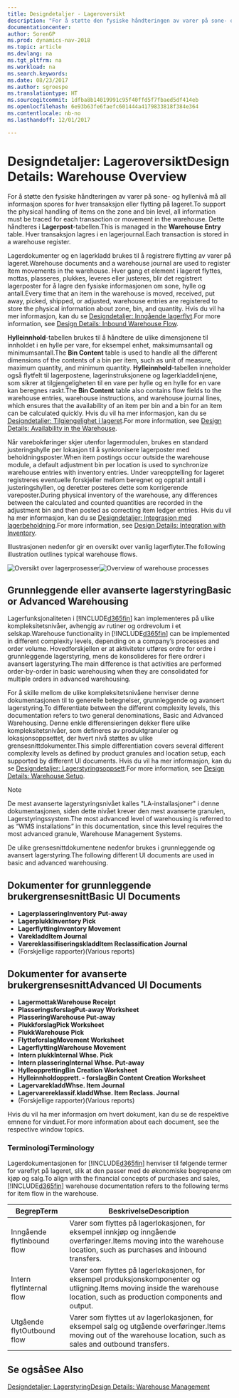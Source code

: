 ```yaml
---
title: Designdetaljer - Lageroversikt
description: "For å støtte den fysiske håndteringen av varer på sone- og hyllenivå må all informasjon spores for hver transaksjon eller flytting på lageret. Dette håndteres i **Lagerpost**-tabellen. Hver transaksjon lagres i en lagerjournal."
documentationcenter: 
author: SorenGP
ms.prod: dynamics-nav-2018
ms.topic: article
ms.devlang: na
ms.tgt_pltfrm: na
ms.workload: na
ms.search.keywords: 
ms.date: 08/23/2017
ms.author: sgroespe
ms.translationtype: HT
ms.sourcegitcommit: 1dfba8b14019991c95f40ffd5f7fbaed5df414eb
ms.openlocfilehash: 6e93b63fe6faefc601444a4179833818f384e364
ms.contentlocale: nb-no
ms.lasthandoff: 12/01/2017

---
```

# <a name="design-details-warehouse-overview"></a><span data-ttu-id="62b5c-105">Designdetaljer: Lageroversikt</span><span class="sxs-lookup"><span data-stu-id="62b5c-105">Design Details: Warehouse Overview</span></span>
<span data-ttu-id="62b5c-106">For å støtte den fysiske håndteringen av varer på sone- og hyllenivå må all informasjon spores for hver transaksjon eller flytting på lageret.</span><span class="sxs-lookup"><span data-stu-id="62b5c-106">To support the physical handling of items on the zone and bin level, all information must be traced for each transaction or movement in the warehouse.</span></span> <span data-ttu-id="62b5c-107">Dette håndteres i **Lagerpost**-tabellen.</span><span class="sxs-lookup"><span data-stu-id="62b5c-107">This is managed in the **Warehouse Entry** table.</span></span> <span data-ttu-id="62b5c-108">Hver transaksjon lagres i en lagerjournal.</span><span class="sxs-lookup"><span data-stu-id="62b5c-108">Each transaction is stored in a warehouse register.</span></span>  

<span data-ttu-id="62b5c-109">Lagerdokumenter og en lagerkladd brukes til å registrere flytting av varer på lageret.</span><span class="sxs-lookup"><span data-stu-id="62b5c-109">Warehouse documents and a warehouse journal are used to register item movements in the warehouse.</span></span> <span data-ttu-id="62b5c-110">Hver gang et element i lageret flyttes, mottas, plasseres, plukkes, leveres eller justeres, blir det registrert lagerposter for å lagre den fysiske informasjonen om sone, hylle og antall.</span><span class="sxs-lookup"><span data-stu-id="62b5c-110">Every time that an item in the warehouse is moved, received, put away, picked, shipped, or adjusted, warehouse entries are registered to store the physical information about zone, bin, and quantity.</span></span> <span data-ttu-id="62b5c-111">Hvis du vil ha mer informasjon, kan du se [Designdetaljer: Inngående lagerflyt](design-details-outbound-warehouse-flow.md).</span><span class="sxs-lookup"><span data-stu-id="62b5c-111">For more information, see [Design Details: Inbound Warehouse Flow](design-details-outbound-warehouse-flow.md).</span></span>  

<span data-ttu-id="62b5c-112">**Hylleinnhold**-tabellen brukes til å håndtere de ulike dimensjonene til innholdet i en hylle per vare, for eksempel enhet, maksimumsantall og minimumsantall.</span><span class="sxs-lookup"><span data-stu-id="62b5c-112">The **Bin Content** table is used to handle all the different dimensions of the contents of a bin per item, such as unit of measure, maximum quantity, and minimum quantity.</span></span> <span data-ttu-id="62b5c-113">**Hylleinnhold**-tabellen inneholder også flytfelt til lagerpostene, lagerinstruksjonene og lagerkladdelinjene, som sikrer at tilgjengeligheten til en vare per hylle og en hylle for en vare kan beregnes raskt.</span><span class="sxs-lookup"><span data-stu-id="62b5c-113">The **Bin Content** table also contains flow fields to the warehouse entries, warehouse instructions, and warehouse journal lines, which ensures that the availability of an item per bin and a bin for an item can be calculated quickly.</span></span> <span data-ttu-id="62b5c-114">Hvis du vil ha mer informasjon, kan du se [Designdetaljer: Tilgjengelighet i lageret](design-details-availability-in-the-warehouse.md).</span><span class="sxs-lookup"><span data-stu-id="62b5c-114">For more information, see [Design Details: Availability in the Warehouse](design-details-availability-in-the-warehouse.md).</span></span>  

<span data-ttu-id="62b5c-115">Når varebokføringer skjer utenfor lagermodulen, brukes en standard justeringshylle per lokasjon til å synkronisere lagerposter med beholdningsposter.</span><span class="sxs-lookup"><span data-stu-id="62b5c-115">When item postings occur outside the warehouse module, a default adjustment bin per location is used to synchronize warehouse entries with inventory entries.</span></span> <span data-ttu-id="62b5c-116">Under vareopptelling for lageret registreres eventuelle forskjeller mellom beregnet og opptalt antall i justeringshyllen, og deretter posteres dette som korrigerende vareposter.</span><span class="sxs-lookup"><span data-stu-id="62b5c-116">During physical inventory of the warehouse, any differences between the calculated and counted quantities are recorded in the adjustment bin and then posted as correcting item ledger entries.</span></span> <span data-ttu-id="62b5c-117">Hvis du vil ha mer informasjon, kan du se [Designdetaljer: Integrasjon med lagerbeholdning](design-details-integration-with-inventory.md).</span><span class="sxs-lookup"><span data-stu-id="62b5c-117">For more information, see [Design Details: Integration with Inventory](design-details-integration-with-inventory.md).</span></span>  

<span data-ttu-id="62b5c-118">Illustrasjonen nedenfor gir en oversikt over vanlig lagerflyter.</span><span class="sxs-lookup"><span data-stu-id="62b5c-118">The following illustration outlines typical warehouse flows.</span></span>  

<span data-ttu-id="62b5c-119">![Oversikt over lagerprosesser](media/design_details_warehouse_management_overview.png "design_details_warehouse_management_overview")</span><span class="sxs-lookup"><span data-stu-id="62b5c-119">![Overview of warehouse processes](media/design_details_warehouse_management_overview.png "design_details_warehouse_management_overview")</span></span>  

## <a name="basic-or-advanced-warehousing"></a><span data-ttu-id="62b5c-120">Grunnleggende eller avanserte lagerstyring</span><span class="sxs-lookup"><span data-stu-id="62b5c-120">Basic or Advanced Warehousing</span></span>  
<span data-ttu-id="62b5c-121">Lagerfunksjonaliteten i [!INCLUDE[d365fin](includes/d365fin_md.md)] kan implementeres på ulike kompleksitetsnivåer, avhengig av rutiner og ordrevolum i et selskap.</span><span class="sxs-lookup"><span data-stu-id="62b5c-121">Warehouse functionality in [!INCLUDE[d365fin](includes/d365fin_md.md)] can be implemented in different complexity levels, depending on a company’s processes and order volume.</span></span> <span data-ttu-id="62b5c-122">Hovedforskjellen er at aktiviteter utføres ordre for ordre i grunnleggende lagerstyring, mens de konsolideres for flere ordrer i avansert lagerstyring.</span><span class="sxs-lookup"><span data-stu-id="62b5c-122">The main difference is that activities are performed order-by-order in basic warehousing when they are consolidated for multiple orders in advanced warehousing.</span></span>  

 <span data-ttu-id="62b5c-123">For å skille mellom de ulike kompleksitetsnivåene henviser denne dokumentasjonen til to generelle betegnelser, grunnleggende og avansert lagerstyring.</span><span class="sxs-lookup"><span data-stu-id="62b5c-123">To differentiate between the different complexity levels, this documentation refers to two general denominations, Basic and Advanced Warehousing.</span></span> <span data-ttu-id="62b5c-124">Denne enkle differensieringen dekker flere ulike kompleksitetsnivåer, som defineres av produktgranuler og lokasjonsoppsettet, der hvert nivå støttes av ulike grensesnittdokumenter.</span><span class="sxs-lookup"><span data-stu-id="62b5c-124">This simple differentiation covers several different complexity levels as defined by product granules and location setup, each supported by different UI documents.</span></span> <span data-ttu-id="62b5c-125">Hvis du vil ha mer informasjon, kan du se [Designdetaljer: Lagerstyringsoppsett](design-details-warehouse-setup.md).</span><span class="sxs-lookup"><span data-stu-id="62b5c-125">For more information, see [Design Details: Warehouse Setup](design-details-warehouse-setup.md).</span></span>  

> [!NOTE]  
>  <span data-ttu-id="62b5c-126">De mest avanserte lagerstyringsnivået kalles "LA-installasjoner" i denne dokumentasjonen, siden dette nivået krever den mest avanserte granulen, Lagerstyringssystem.</span><span class="sxs-lookup"><span data-stu-id="62b5c-126">The most advanced level of warehousing is referred to as “WMS installations” in this documentation, since this level requires the most advanced granule, Warehouse Management Systems.</span></span>  

 <span data-ttu-id="62b5c-127">De ulike grensesnittdokumentene nedenfor brukes i grunnleggende og avansert lagerstyring.</span><span class="sxs-lookup"><span data-stu-id="62b5c-127">The following different UI documents are used in basic and advanced warehousing.</span></span>  

## <a name="basic-ui-documents"></a><span data-ttu-id="62b5c-128">Dokumenter for grunnleggende brukergrensesnitt</span><span class="sxs-lookup"><span data-stu-id="62b5c-128">Basic UI Documents</span></span>  

-   <span data-ttu-id="62b5c-129">**Lagerplassering**</span><span class="sxs-lookup"><span data-stu-id="62b5c-129">**Inventory Put-away**</span></span>  
-   <span data-ttu-id="62b5c-130">**Lagerplukk**</span><span class="sxs-lookup"><span data-stu-id="62b5c-130">**Inventory Pick**</span></span>  
-   <span data-ttu-id="62b5c-131">**Lagerflytting**</span><span class="sxs-lookup"><span data-stu-id="62b5c-131">**Inventory Movement**</span></span>  
-   <span data-ttu-id="62b5c-132">**Varekladd**</span><span class="sxs-lookup"><span data-stu-id="62b5c-132">**Item Journal**</span></span>  
-   <span data-ttu-id="62b5c-133">**Varereklassifiseringskladd**</span><span class="sxs-lookup"><span data-stu-id="62b5c-133">**Item Reclassification Journal**</span></span>  
-   <span data-ttu-id="62b5c-134">(Forskjellige rapporter)</span><span class="sxs-lookup"><span data-stu-id="62b5c-134">(Various reports)</span></span>  

## <a name="advanced-ui-documents"></a><span data-ttu-id="62b5c-135">Dokumenter for avanserte brukergrensesnitt</span><span class="sxs-lookup"><span data-stu-id="62b5c-135">Advanced UI Documents</span></span>  

-   <span data-ttu-id="62b5c-136">**Lagermottak**</span><span class="sxs-lookup"><span data-stu-id="62b5c-136">**Warehouse Receipt**</span></span>  
-   <span data-ttu-id="62b5c-137">**Plasseringsforslag**</span><span class="sxs-lookup"><span data-stu-id="62b5c-137">**Put-away Worksheet**</span></span>  
-   <span data-ttu-id="62b5c-138">**Plassering**</span><span class="sxs-lookup"><span data-stu-id="62b5c-138">**Warehouse Put-away**</span></span>  
-   <span data-ttu-id="62b5c-139">**Plukkforslag**</span><span class="sxs-lookup"><span data-stu-id="62b5c-139">**Pick Worksheet**</span></span>  
-   <span data-ttu-id="62b5c-140">**Plukk**</span><span class="sxs-lookup"><span data-stu-id="62b5c-140">**Warehouse Pick**</span></span>  
-   <span data-ttu-id="62b5c-141">**Flytteforslag**</span><span class="sxs-lookup"><span data-stu-id="62b5c-141">**Movement Worksheet**</span></span>  
-   <span data-ttu-id="62b5c-142">**Lagerflytting**</span><span class="sxs-lookup"><span data-stu-id="62b5c-142">**Warehouse Movement**</span></span>  
-   <span data-ttu-id="62b5c-143">**Intern plukk**</span><span class="sxs-lookup"><span data-stu-id="62b5c-143">**Internal Whse. Pick**</span></span>  
-   <span data-ttu-id="62b5c-144">**Intern plassering**</span><span class="sxs-lookup"><span data-stu-id="62b5c-144">**Internal Whse. Put-away**</span></span>  
-   <span data-ttu-id="62b5c-145">**Hylleoppretting**</span><span class="sxs-lookup"><span data-stu-id="62b5c-145">**Bin Creation Worksheet**</span></span>  
-   <span data-ttu-id="62b5c-146">**Hylleinnholdopprett. - forslag**</span><span class="sxs-lookup"><span data-stu-id="62b5c-146">**Bin Content Creation Worksheet**</span></span>  
-   <span data-ttu-id="62b5c-147">**Lagervarekladd**</span><span class="sxs-lookup"><span data-stu-id="62b5c-147">**Whse. Item Journal**</span></span>  
-   <span data-ttu-id="62b5c-148">**Lagervarereklassif.kladd**</span><span class="sxs-lookup"><span data-stu-id="62b5c-148">**Whse. Item Reclass. Journal**</span></span>  
-   <span data-ttu-id="62b5c-149">(Forskjellige rapporter)</span><span class="sxs-lookup"><span data-stu-id="62b5c-149">(Various reports)</span></span>  

<span data-ttu-id="62b5c-150">Hvis du vil ha mer informasjon om hvert dokument, kan du se de respektive emnene for vinduet.</span><span class="sxs-lookup"><span data-stu-id="62b5c-150">For more information about each document, see the respective window topics.</span></span>  

### <a name="terminology"></a><span data-ttu-id="62b5c-151">Terminologi</span><span class="sxs-lookup"><span data-stu-id="62b5c-151">Terminology</span></span>  
<span data-ttu-id="62b5c-152">Lagerdokumentasjonen for [!INCLUDE[d365fin](includes/d365fin_md.md)] henviser til følgende termer for vareflyt på lageret, slik at den passer med de økonomiske begrepene om kjøp og salg.</span><span class="sxs-lookup"><span data-stu-id="62b5c-152">To align with the financial concepts of purchases and sales, [!INCLUDE[d365fin](includes/d365fin_md.md)] warehouse documentation refers to the following terms for item flow in the warehouse.</span></span>  

|<span data-ttu-id="62b5c-153">Begrep</span><span class="sxs-lookup"><span data-stu-id="62b5c-153">Term</span></span>|<span data-ttu-id="62b5c-154">Beskrivelse</span><span class="sxs-lookup"><span data-stu-id="62b5c-154">Description</span></span>|  
|----------|---------------------------------------|  
|<span data-ttu-id="62b5c-155">Inngående flyt</span><span class="sxs-lookup"><span data-stu-id="62b5c-155">Inbound flow</span></span>|<span data-ttu-id="62b5c-156">Varer som flyttes på lagerlokasjonen, for eksempel innkjøp og inngående overføringer.</span><span class="sxs-lookup"><span data-stu-id="62b5c-156">Items moving into the warehouse location, such as purchases and inbound transfers.</span></span>|  
|<span data-ttu-id="62b5c-157">Intern flyt</span><span class="sxs-lookup"><span data-stu-id="62b5c-157">Internal flow</span></span>|<span data-ttu-id="62b5c-158">Varer som flyttes på lagerlokasjonen, for eksempel produksjonskomponenter og utligning.</span><span class="sxs-lookup"><span data-stu-id="62b5c-158">Items moving inside the warehouse location, such as production components and output.</span></span>|  
|<span data-ttu-id="62b5c-159">Utgående flyt</span><span class="sxs-lookup"><span data-stu-id="62b5c-159">Outbound flow</span></span>|<span data-ttu-id="62b5c-160">Varer som flyttes ut av lagerlokasjonen, for eksempel salg og utgående overføringer.</span><span class="sxs-lookup"><span data-stu-id="62b5c-160">Items moving out of the warehouse location, such as sales and outbound transfers.</span></span>|  

## <a name="see-also"></a><span data-ttu-id="62b5c-161">Se også</span><span class="sxs-lookup"><span data-stu-id="62b5c-161">See Also</span></span>  
 [<span data-ttu-id="62b5c-162">Designdetaljer: Lagerstyring</span><span class="sxs-lookup"><span data-stu-id="62b5c-162">Design Details: Warehouse Management</span></span>](design-details-warehouse-management.md)

